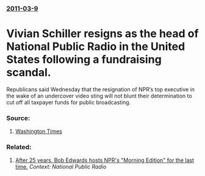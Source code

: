 ### [2011-03-9](/news/2011/03/9/index.md)

# Vivian Schiller resigns as the head of National Public Radio in the United States following a fundraising scandal. 

Republicans said Wednesday that the resignation of NPR&#8217;s top executive in the wake of an undercover video sting will not blunt their determination to cut off all taxpayer funds for public broadcasting.


### Source:

1. [Washington Times](http://www.washingtontimes.com/news/2011/mar/9/npr-chief-ousted-after-video-released/#)

### Related:

1. [ After 25 years, Bob Edwards hosts NPR's "Morning Edition" for the last time.](/news/2004/04/30/after-25-years-bob-edwards-hosts-npr-s-morning-edition-for-the-last-time.md) _Context: National Public Radio_
